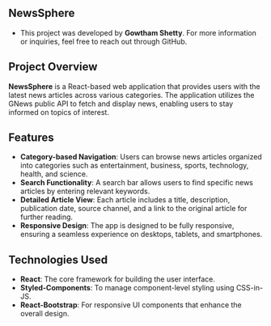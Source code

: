 ## NewsSphere

- This project was developed by **Gowtham Shetty**. For more information or inquiries, feel free to reach out through GitHub.

## Project Overview

**NewsSphere** is a React-based web application that provides users with the latest news articles across various categories. The application utilizes the GNews public API to fetch and display news, enabling users to stay informed on topics of interest.

## Features

- **Category-based Navigation**: Users can browse news articles organized into categories such as entertainment, business, sports, technology, health, and science.
- **Search Functionality**: A search bar allows users to find specific news articles by entering relevant keywords.
- **Detailed Article View**: Each article includes a title, description, publication date, source channel, and a link to the original article for further reading.
- **Responsive Design**: The app is designed to be fully responsive, ensuring a seamless experience on desktops, tablets, and smartphones.

## Technologies Used

- **React**: The core framework for building the user interface.
- **Styled-Components**: To manage component-level styling using CSS-in-JS.
- **React-Bootstrap**: For responsive UI components that enhance the overall design.


